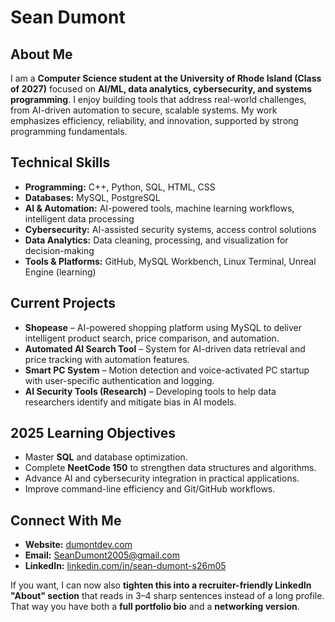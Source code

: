 # **Sean Dumont**

## **About Me**

I am a **Computer Science student at the University of Rhode Island (Class of 2027)** focused on **AI/ML, data analytics, cybersecurity, and systems programming**. I enjoy building tools that address real-world challenges, from AI-driven automation to secure, scalable systems. My work emphasizes efficiency, reliability, and innovation, supported by strong programming fundamentals.

## **Technical Skills**

* **Programming:** C++, Python, SQL, HTML, CSS
* **Databases:** MySQL, PostgreSQL
* **AI & Automation:** AI-powered tools, machine learning workflows, intelligent data processing
* **Cybersecurity:** AI-assisted security systems, access control solutions
* **Data Analytics:** Data cleaning, processing, and visualization for decision-making
* **Tools & Platforms:** GitHub, MySQL Workbench, Linux Terminal, Unreal Engine (learning)

## **Current Projects**

* **Shopease** – AI-powered shopping platform using MySQL to deliver intelligent product search, price comparison, and automation.
* **Automated AI Search Tool** – System for AI-driven data retrieval and price tracking with automation features.
* **Smart PC System** – Motion detection and voice-activated PC startup with user-specific authentication and logging.
* **AI Security Tools (Research)** – Developing tools to help data researchers identify and mitigate bias in AI models.

## **2025 Learning Objectives**

* Master **SQL** and database optimization.
* Complete **NeetCode 150** to strengthen data structures and algorithms.
* Advance AI and cybersecurity integration in practical applications.
* Improve command-line efficiency and Git/GitHub workflows.

## **Connect With Me**

* **Website:** [dumontdev.com](https://www.dumontdev.com)
* **Email:** [SeanDumont2005@gmail.com](mailto:SeanDumont2005@gmail.com)
* **LinkedIn:** [linkedin.com/in/sean-dumont-s26m05](https://www.linkedin.com/in/sean-dumont-s26m05/)


If you want, I can now also **tighten this into a recruiter-friendly LinkedIn "About" section** that reads in 3–4 sharp sentences instead of a long profile. That way you have both a **full portfolio bio** and a **networking version**.
